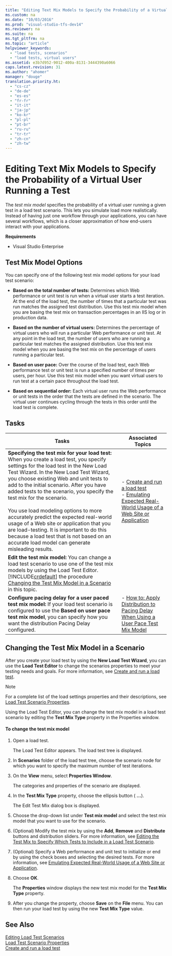 ```yaml
---
title: "Editing Text Mix Models to Specify the Probability of a Virtual User Running a Test"
ms.custom: na
ms.date: "10/03/2016"
ms.prod: "visual-studio-tfs-dev14"
ms.reviewer: na
ms.suite: na
ms.tgt_pltfrm: na
ms.topic: "article"
helpviewer_keywords: 
  - "load tests, scenarios"
  - "load tests, virtual users"
ms.assetid: e3b7d952-9012-400a-8131-3444390a6066
caps.latest.revision: 31
ms.author: "ahomer"
manager: "douge"
translation.priority.ht: 
  - "cs-cz"
  - "de-de"
  - "es-es"
  - "fr-fr"
  - "it-it"
  - "ja-jp"
  - "ko-kr"
  - "pl-pl"
  - "pt-br"
  - "ru-ru"
  - "tr-tr"
  - "zh-cn"
  - "zh-tw"
---
```

# Editing Text Mix Models to Specify the Probability of a Virtual User Running a Test
The *test mix model* specifies the probability of a virtual user running a given test in a load test scenario. This lets you simulate load more realistically. Instead of having just one workflow through your applications, you can have several workflows, which is a closer approximation of how end-users interact with your applications.  
  
 **Requirements**  
  
-   Visual Studio Enterprise  
  
## Test Mix Model Options  
 You can specify one of the following test mix model options for your load test scenario:  
  
-   **Based on the total number of tests:** Determines which Web performance or unit test is run when a virtual user starts a test iteration. At the end of the load test, the number of times that a particular test was run matches the assigned test distribution. Use this test mix model when you are basing the test mix on transaction percentages in an IIS log or in production data.  
  
-   **Based on the number of virtual users:** Determines the percentage of virtual users who will run a particular Web performance or unit test. At any point in the load test, the number of users who are running a particular test matches the assigned distribution. Use this test mix model when you are basing the test mix on the percentage of users running a particular test.  
  
-   **Based on user pace:** Over the course of the load test, each Web performance test or unit test is run a specified number of times per users, per hour. Use this test mix model when you want virtual users to run test at a certain pace throughout the load test.  
  
-   **Based on sequential order:** Each virtual user runs the Web performance or unit tests in the order that the tests are defined in the scenario. The virtual user continues cycling through the tests in this order until the load test is complete.  
  
## Tasks  
  
|Tasks|Associated Topics|  
|-----------|-----------------------|  
|**Specifying the test mix for your load test:** When you create a load test, you specify settings for the load test in the New Load Test Wizard. In the New Load Test Wizard, you choose existing Web and unit tests to add to the initial scenario. After you have added tests to the scenario, you specify the test mix for the scenario.<br /><br /> You use load modeling options to more accurately predict the expected real-world usage of a Web site or application that you are load-testing. It is important to do this because a load test that is not based on an accurate load model can generate misleading results.|-   [Create and run a load test](assetId:///7041cbcf-9ab1-4579-98ff-8f296aeaded4)<br />-   [Emulating Expected Real-World Usage of a Web Site or Application](../dv_TeamTestALM/b7fae849-0538-40d1-ab35-2bb3a0fe4393.md)|  
|**Edit the test mix model:** You can change a load test scenario to use one of the test mix models by using the Load Test Editor. [!INCLUDE[crdefault](../dv_TeamTestALM/includes/crdefault_md.md)] the procedure [Changing the Test Mix Model in a Scenario](../dv_TeamTestALM/editing-text-mix-models-to-specify-the-probability-of-a-virtual-user-running-a-test.md#EditTestMixModelHowTo) in this topic.||  
|**Configure pacing delay for a user paced test mix model:** If your load test scenario is configured to use the **Based on user pace test mix model**, you can specify how you want the distribution Pacing Delay configured.|-   [How to: Apply Distribution to Pacing Delay When Using a User Pace Test Mix Model](../dv_TeamTestALM/how-to--apply-distribution-to-pacing-delay-when-using-a-user-pace-test-mix-model.md)|  
  
##  <a name="EditTestMixModelHowTo"></a> Changing the Test Mix Model in a Scenario  
 After you create your load test by using the **New Load Test Wizard**, you can use the **Load Test Editor** to change the scenarios properties to meet your testing needs and goals. For more information, see [Create and run a load test](assetId:///7041cbcf-9ab1-4579-98ff-8f296aeaded4).  
  
> [!NOTE]
>  For a complete list of the load settings properties and their descriptions, see [Load Test Scenario Properties](../dv_TeamTestALM/load-test-scenario-properties.md).  
  
 Using the Load Test Editor, you can change the test mix model in a load test scenario by editing the **Test Mix Type** property in the Properties window.  
  
#### To change the test mix model  
  
1.  Open a load test.  
  
     The Load Test Editor appears. The load test tree is displayed.  
  
2.  In **Scenarios** folder of the load test tree, choose the scenario node for which you want to specify the maximum number of test iterations.  
  
3.  On the **View** menu, select **Properties Window**.  
  
     The categories and properties of the scenario are displayed.  
  
4.  In the **Test Mix Type** property, choose the ellipsis button ( **…**).  
  
     The Edit Test Mix dialog box is displayed.  
  
5.  Choose the drop-down list under **Test mix model** and select the test mix model that you want to use for the scenario.  
  
6.  (Optional) Modify the test mix by using the **Add**, **Remove** and **Distribute** buttons and distribution sliders. For more information, see [Editing the Test Mix to Specify Which Tests to Include in a Load Test Scenario](../dv_TeamTestALM/303e1d70-5d98-424a-b51e-e0898e16d3f8.md).  
  
7.  (Optional) Specify a Web performance and unit test to initialize or end by using the check boxes and selecting the desired tests. For more information, see [Emulating Expected Real-World Usage of a Web Site or Application](../dv_TeamTestALM/b7fae849-0538-40d1-ab35-2bb3a0fe4393.md).  
  
8.  Choose **OK**.  
  
     The **Properties** window displays the new test mix model for the **Test Mix Type** property.  
  
9. After you change the property, choose **Save** on the **File** menu. You can then run your load test by using the new **Test Mix Type** value.  
  
## See Also  
 [Editing Load Test Scenarios](../dv_TeamTestALM/editing-load-test-scenarios-using-the-load-test-editor.md)   
 [Load Test Scenario Properties](../dv_TeamTestALM/load-test-scenario-properties.md)   
 [Create and run a load test](assetId:///7041cbcf-9ab1-4579-98ff-8f296aeaded4)